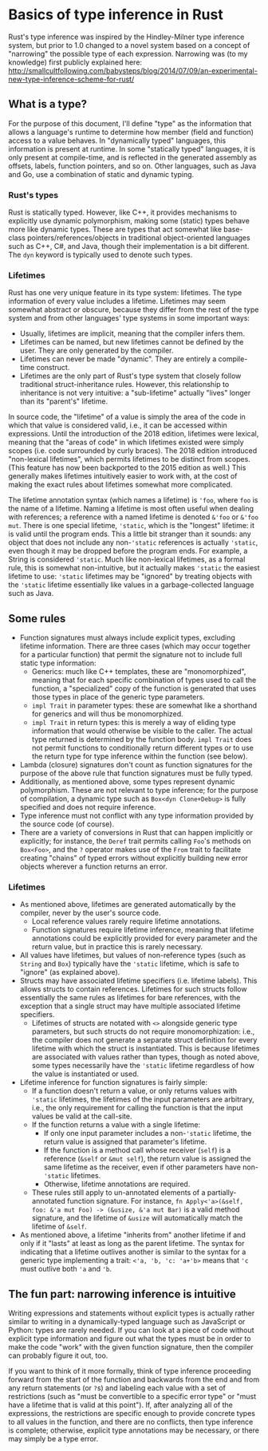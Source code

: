 # Basics of type inference in Rust

Rust's type inference was inspired by the Hindley-Milner type inference system,
but prior to 1.0 changed to a novel system based on a concept of "narrowing"
the possible type of each expression. Narrowing was (to my knowledge) first
publicly explained here:
http://smallcultfollowing.com/babysteps/blog/2014/07/09/an-experimental-new-type-inference-scheme-for-rust/

## What is a type?

For the purpose of this document, I'll define "type" as the information that
allows a language's runtime to determine how member (field and function) access
to a value behaves. In "dynamically typed" languages, this information is
present at runtime. In some "statically typed" languages, it is only present at
compile-time, and is reflected in the generated assembly as offsets, labels,
function pointers, and so on. Other languages, such as Java and Go, use a
combination of static and dynamic typing.

### Rust's types

Rust is statically typed. However, like C++, it provides mechanisms to
explicitly use dynamic polymorphism, making some (static) types behave more
like dynamic types. These are types that act somewhat like base-class
pointers/references/objects in traditional object-oriented languages such as
C++, C#, and Java, though their implementation is a bit different. The `dyn`
keyword is typically used to denote such types.

### Lifetimes

Rust has one very unique feature in its type system: lifetimes. The type
information of every value includes a lifetime. Lifetimes may seem somewhat
abstract or obscure, because they differ from the rest of the type system and
from other languages' type systems in some important ways:
* Usually, lifetimes are implicit, meaning that the compiler infers them.
* Lifetimes can be named, but new lifetimes cannot be defined by the user. They
  are only generated by the compiler.
* Lifetimes can never be made "dynamic". They are entirely a compile-time construct.
* Lifetimes are the only part of Rust's type system that closely follow
  traditional struct-inheritance rules. However, this relationship to
  inheritance is not very intuitive: a "sub-lifetime" actually "lives" longer
  than its "parent's" lifetime.

In source code, the "lifetime" of a value is simply the area of the code in
which that value is considered valid, i.e., it can be accessed within
expressions. Until the introduction of the 2018 edition, lifetimes were
lexical, meaning that the "areas of code" in which lifetimes existed were
simply scopes (i.e. code surrounded by curly braces). The 2018 edition
introduced "non-lexical lifetimes", which permits lifetimes to be distinct from
scopes. (This feature has now been backported to the 2015 edition as well.)
This generally makes lifetimes intuitively easier to work with, at the cost of
making the exact rules about lifetimes somewhat more complicated.

The lifetime annotation syntax (which names a lifetime) is `'foo`, where `foo`
is the name of a lifetime. Naming a lifetime is most often useful when dealing
with references; a reference with a named lifetime is denoted `&'foo` or `&'foo
mut`. There is one special lifetime, `'static`, which is the "longest"
lifetime: it is valid until the program ends. This a little bit stranger than
it sounds: any object that does not include any non-`'static` references is
actually `'static`, even though it may be dropped before the program ends. For
example, a String is considered `'static`. Much like non-lexical lifetimes, as
a formal rule, this is somewhat non-intuitive, but it actually makes `'static`
the easiest lifetime to use: `'static` lifetimes may be "ignored" by treating
objects with the `'static` lifetime essentially like values in a
garbage-collected language such as Java.

## Some rules
* Function signatures must always include explicit types, excluding lifetime
  information. There are three cases (which may occur together for a particular
  function) that permit the signature not to include full static type
  information:
  * Generics: much like C++ templates, these are "monomorphized", meaning that
    for each specific combination of types used to call the function, a
    "specialized" copy of the function is generated that uses those types in
    place of the generic type parameters.
  * `impl Trait` in parameter types: these are somewhat like a shorthand for
    generics and will thus be monomorphized.
  * `impl Trait` in return types: this is merely a way of eliding type
    information that would otherwise be visible to the caller. The actual type
    returned is determined by the function body. `impl Trait` does not permit
    functions to conditionally return different types or to use the return type
    for type inference within the function (see below).
* Lambda (closure) signatures don't count as function signatures for the
  purpose of the above rule that function signatures must be fully typed.
* Additionally, as mentioned above, some types represent dynamic polymorphism.
  These are not relevant to type inference; for the purpose of compilation, a
  dynamic type such as `Box<dyn Clone+Debug>` is fully specified and does not
  require inference.
* Type inference must not conflict with any type information provided by the
  source code (of course).
* There are a variety of conversions in Rust that can happen implicitly or
  explicitly; for instance, the `Deref` trait permits calling `Foo`'s methods
  on `Box<Foo>`, and the `?` operator makes use of the `From` trait to
  facilitate creating "chains" of typed errors without explicitly building new
  error objects wherever a function returns an error.

### Lifetimes
* As mentioned above, lifetimes are generated automatically by the compiler,
  never by the user's source code.
  * Local reference values rarely require lifetime annotations.
  * Function signatures require lifetime inference, meaning that lifetime
    annotations could be explicitly provided for every parameter and the return
    value, but in practice this is rarely necessary.
* All values have lifetimes, but values of non-reference types (such as
  `String` and `Box`) typically have the `'static` lifetime, which is safe to
  "ignore" (as explained above).
* Structs may have associated lifetime specifiers (i.e. lifetime labels). This
  allows structs to contain references. Lifetimes for such structs follow
  essentially the same rules as lifetimes for bare references, with the
  exception that a single struct may have multiple associated lifetime
  specifiers.
  * Lifetimes of structs are notated with `<>` alongside generic type
    parameters, but such structs do not require monomorphization: i.e., the
    compiler does not generate a separate struct definition for every lifetime
    with which the struct is instantiated. This is because lifetimes are
    associated with values rather than types, though as noted above, some types
    necessarily have the `'static` lifetime regardless of how the value is
    instantiated or used.
* Lifetime inference for function signatures is fairly simple:
  * If a function doesn't return a value, or only returns values with `'static`
    lifetimes, the lifetimes of the input parameters are arbitrary, i.e., the
    only requirement for calling the function is that the input values be valid
    at the call-site.
  * If the function returns a value with a single lifetime:
    * If only one input parameter includes a non-`'static` lifetime, the return
      value is assigned that parameter's lifetime.
    * If the function is a method call whose receiver (`self`) is a reference
      (`&self` or `&mut self`), the return value is assigned the same lifetime
      as the receiver, even if other parameters have non-`'static` lifetimes.
    * Otherwise, lifetime annotations are required.
  * These rules still apply to un-annotated elements of a partially-annotated
    function signature. For instance, `fn Apply<'a>(&self, foo: &'a mut Foo) ->
    (&usize, &'a mut Bar)` is a valid method signature, and the lifetime of
    `&usize` will automatically match the lifetime of `&self`.
* As mentioned above, a lifetime "inherits from" another lifetime if and only
  if it "lasts" at least as long as the parent lifetime. The syntax for
  indicating that a lifetime outlives another is similar to the syntax for a
  generic type implementing a trait: `<'a, 'b, 'c: 'a+'b>` means that `'c` must
  outlive both `'a` and `'b`.

## The fun part: narrowing inference is intuitive
Writing expressions and statements without explicit types is actually rather
similar to writing in a dynamically-typed language such as JavaScript or
Python: types are rarely needed. If you can look at a piece of code without
explicit type information and figure out what the types must be in order to
make the code "work" with the given function signature, then the compiler can
probably figure it out, too.

If you want to think of it more formally, think of type inference proceeding
forward from the start of the function and backwards from the end and from any
return statements (or `?`s) and labeling each value with a set of restrictions
(such as "must be convertible to a specific error type" or "must have a
lifetime that is valid at this point").  If, after analyzing all of the
expressions, the restrictions are specific enough to provide concrete types to
all values in the function, and there are no conflicts, then type inference is
complete; otherwise, explicit type annotations may be necessary, or there may
simply be a type error.
